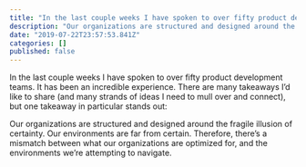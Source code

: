 ```yaml
---
title: "In the last couple weeks I have spoken to over fifty product development teams."
description: "Our organizations are structured and designed around the fragile illusion of certainty. Our environments are far from certain. Therefore…"
date: "2019-07-22T23:57:53.841Z"
categories: []
published: false
---
```


  

In the last couple weeks I have spoken to over fifty product development teams. It has been an incredible experience. There are many takeaways I’d like to share (and many strands of ideas I need to mull over and connect), but one takeaway in particular stands out:

Our organizations are structured and designed around the fragile illusion of certainty. Our environments are far from certain. Therefore, there’s a mismatch between what our organizations are optimized for, and the environments we’re attempting to navigate.
